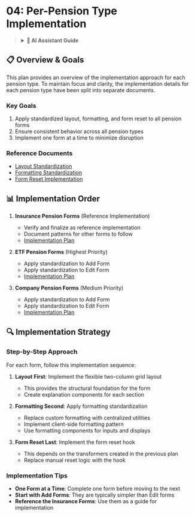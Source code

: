 # 04: Per-Pension Type Implementation

> <details>
> <summary><strong>🤖 AI Assistant Guide</strong></summary>
>
> ## Purpose
> This document is part 4 of 4 in the pension forms standardization series. It provides an overview of the implementation approach for each pension type and links to the individual implementation plans.
>
> ## Implementation Order
> 1. Layout Standardization
> 2. Formatting Standardization
> 3. Form Reset Implementation
> 4. **Per-Pension Type Implementation** (this document)
>
> ## Dependencies
> - Requires completion of the first three plans
> - Start with Insurance Pension forms as they are closest to the target implementation
>
> ## Expected Outcome
> All pension forms will follow the standardized patterns for layout, formatting, and form reset.
>
> ## Status Tracking
> - Use checkboxes to track progress
> - Mark subtasks as they are completed
>
> ## Status Indicators
> - [ ] Not started
> - [x] Completed
> - [~] Partially completed
>
> ## AI Implementation Notes
> - Follow the implementation plans exactly as specified
> - Do not modify any code outside the scope of the plans
> - Create only the components and files mentioned in the plans
> - Use the provided code examples as templates
> - Reference the Insurance Pension forms for any unclear details
> </details>

## 📋 Overview & Goals

This plan provides an overview of the implementation approach for each pension type. To maintain focus and clarity, the implementation details for each pension type have been split into separate documents.

### Key Goals
1. Apply standardized layout, formatting, and form reset to all pension forms
2. Ensure consistent behavior across all pension types
3. Implement one form at a time to minimize disruption

### Reference Documents
- [Layout Standardization](docs/plans/active/pension_forms_refactoring/01_layout_standardization.md)
- [Formatting Standardization](docs/plans/active/pension_forms_refactoring/02_formatting_standardization.md)
- [Form Reset Implementation](docs/plans/active/pension_forms_refactoring/03_form_reset_implementation.md)

## 📊 Implementation Order

1. **Insurance Pension Forms** (Reference Implementation)
   - Verify and finalize as reference implementation
   - Document patterns for other forms to follow
   - [Implementation Plan](04a_insurance_pension_implementation.md)

2. **ETF Pension Forms** (Highest Priority)
   - Apply standardization to Add Form
   - Apply standardization to Edit Form
   - [Implementation Plan](04b_etf_pension_implementation.md)

3. **Company Pension Forms** (Medium Priority)
   - Apply standardization to Add Form
   - Apply standardization to Edit Form
   - [Implementation Plan](04c_company_pension_implementation.md)

## 🔍 Implementation Strategy

### Step-by-Step Approach

For each form, follow this implementation sequence:

1. **Layout First**: Implement the flexible two-column grid layout
   - This provides the structural foundation for the form
   - Create explanation components for each section

2. **Formatting Second**: Apply formatting standardization
   - Replace custom formatting with centralized utilities
   - Implement client-side formatting pattern
   - Use formatting components for inputs and displays

3. **Form Reset Last**: Implement the form reset hook
   - This depends on the transformers created in the previous plan
   - Replace manual reset logic with the hook

### Implementation Tips

- **One Form at a Time**: Complete one form before moving to the next
- **Start with Add Forms**: They are typically simpler than Edit forms
- **Reference the Insurance Forms**: Use them as a guide for implementation 